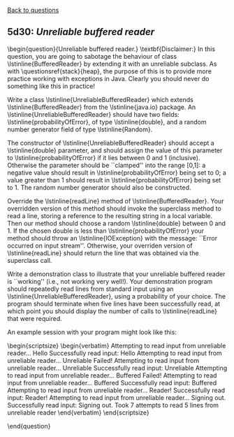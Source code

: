 [Back to questions](../README.md)

## 5d30: *Unreliable buffered reader*

\begin{question}{Unreliable buffered reader.} \textbf{Disclaimer:} In this question, you are going to sabotage the behaviour of
class \lstinline{BufferedReader} by extending it with an unreliable subclass.  As with \questionsref{stack}{heap}, the purpose
of this is to provide more practice working with exceptions in Java.  Clearly you should never do something like this in practice!

Write a class \lstinline{UnreliableBufferedReader} which extends \lstinline{BufferedReader} from the \lstinline{java.io}
package.  An \lstinline{UnreliableBufferedReader} should have two fields: \lstinline{probabilityOfError}, of type \lstinline{double},
and a random number generator field of type \lstinline{Random}.

The constructor of \lstinline{UnreliableBufferedReader} should accept a \lstinline{double} parameter, and should assign the value
of this parameter to \lstinline{probabilityOfError} if it lies between 0 and 1 (inclusive).  Otherwise the parameter should be ``clamped''
into the range [0,1]: a negative value should result in \lstinline{probabilityOfError} being set to 0; a value greater than 1 should result
in \lstinline{probabilityOfError} being set to 1.  The random number generator should also be constructed.

Override the \lstinline{readLine} method of \lstinline{BufferedReader}.  Your overridden version of this method should invoke the superclass
method to read a line, storing a reference to the resulting string in a local variable.  Then our method should choose a random \lstinline{double}
between 0 and 1.  If the chosen double is less than \lstinline{probabilityOfError} your method should throw an \lstinline{IOException} with
the message: ``Error occurred on input stream''.  Otherwise, your overriden version of \lstinline{readLine} should return the line that was
obtained via the superclass call.

Write a demonstration class to illustrate that your unreliable buffered reader is ``working'' (i.e., not working very well!).  Your demonstration
program should repeatedly read lines from standard input using an \lstinline{UnreliableBufferedReader}, using a probability of your choice.
The program should terminate when five lines have been successfully read, at which point you should display the number of calls to
\lstinline{readLine} that were required.

An example session with your program might look like this:

\begin{scriptsize}
\begin{verbatim}
Attempting to read input from unreliable reader...
Hello
Successfully read input: Hello
Attempting to read input from unreliable reader...
Unreliable
Failed!
Attempting to read input from unreliable reader...
Unreliable
Successfully read input: Unreliable
Attempting to read input from unreliable reader...
Buffered
Failed!
Attempting to read input from unreliable reader...
Buffered
Successfully read input: Buffered
Attempting to read input from unreliable reader...
Reader!
Successfully read input: Reader!
Attempting to read input from unreliable reader...
Signing out.
Successfully read input: Signing out.
Took 7 attempts to read 5 lines from unreliable reader
\end{verbatim}
\end{scriptsize}

\end{question}
